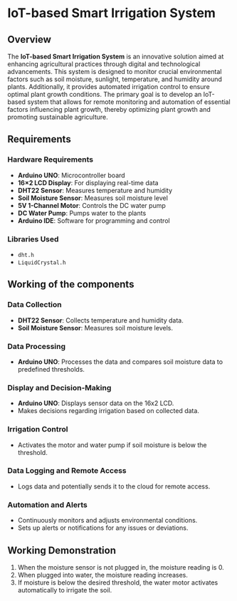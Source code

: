 # IoT-based Smart Irrigation System

## Overview
The **IoT-based Smart Irrigation System** is an innovative solution aimed at enhancing agricultural practices through digital and technological advancements. This system is designed to monitor crucial environmental factors such as soil moisture, sunlight, temperature, and humidity around plants. Additionally, it provides automated irrigation control to ensure optimal plant growth conditions. The primary goal is to develop an IoT-based system that allows for remote monitoring and automation of essential factors influencing plant growth, thereby optimizing plant growth and promoting sustainable agriculture.


## Requirements

### Hardware Requirements
- **Arduino UNO**: Microcontroller board
- **16×2 LCD Display**: For displaying real-time data
- **DHT22 Sensor**: Measures temperature and humidity
- **Soil Moisture Sensor**: Measures soil moisture level
- **5V 1-Channel Motor**: Controls the DC water pump
- **DC Water Pump**: Pumps water to the plants
- **Arduino IDE**: Software for programming and control

### Libraries Used
- `dht.h`
- `LiquidCrystal.h`

## Working of the components
### Data Collection
- **DHT22 Sensor**: Collects temperature and humidity data.
- **Soil Moisture Sensor**: Measures soil moisture levels.

### Data Processing
- **Arduino UNO**: Processes the data and compares soil moisture data to predefined thresholds.

### Display and Decision-Making
- **Arduino UNO**: Displays sensor data on the 16x2 LCD.
- Makes decisions regarding irrigation based on collected data.

### Irrigation Control
- Activates the motor and water pump if soil moisture is below the threshold.

### Data Logging and Remote Access
- Logs data and potentially sends it to the cloud for remote access.

### Automation and Alerts
- Continuously monitors and adjusts environmental conditions.
- Sets up alerts or notifications for any issues or deviations.


## Working Demonstration

1. When the moisture sensor is not plugged in, the moisture reading is 0.
2. When plugged into water, the moisture reading increases.
3. If moisture is below the desired threshold, the water motor activates automatically to irrigate the soil.

